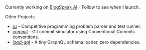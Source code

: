 Currently working on [BlogSpeak AI](https://blogspeak.me) - Follow to see when I launch. 

Other Projects

- [*ru*](https://github.com/KunalSin9h/ru) - Competitive programming problem parser and test runner.
- [*commit*](https://github.com/KunalSin9h/git-commit) - Git commit simulator using Conventional Commits conventions.
- [*load-gql*](https://github.com/KunalSin9h/load-gql) - A tiny GraphQL schema loader, zero dependencies.
